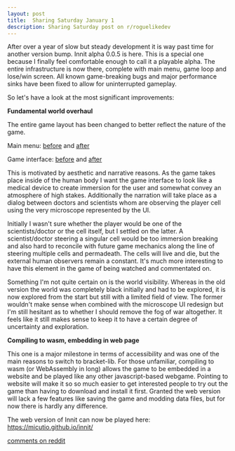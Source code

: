 ```yaml
---
layout: post
title:  Sharing Saturday January 1
description: Sharing Saturday post on r/roguelikedev
---
```


After over a year of slow but steady development it is way past time for another version bump. Innit alpha 0.0.5 is here.
This is a special one because I finally feel comfortable enough to call it a playable alpha.
The entire infrastructure is now there, complete with main menu, game loop and lose/win screen.
All known game-breaking bugs and major performance sinks have been fixed to allow for uninterrupted gameplay.

So let's have a look at the most significant improvements:

**Fundamental world overhaul**

The entire game layout has been changed to better reflect the nature of the game.

Main menu: [before](https://imgur.com/6mpUZWt) and [after](https://imgur.com/6V62fbs)

Game interface: [before](https://imgur.com/uj9xK8f) and [after](https://imgur.com/1KCxGNP)

This is motivated by aesthetic and narrative reasons.
As the game takes place inside of the human body I want the game interface to look like a medical device to create immersion for the user and somewhat convey an atmosphere of high stakes. Additionally the narration will take place as a dialog between doctors and scientists whom are observing the player cell using the very microscope represented by the UI.

Initially I wasn't sure whether the player would be one of the scientists/doctor or the cell itself, but I settled on the latter.
A scientist/doctor steering a singular cell would be too immersion breaking and also hard to reconcile with future game mechanics along the line of steering multiple cells and permadeath. The cells will live and die, but the external human observers remain a constant.
It's much more interesting to have this element in the game of being watched and commentated on.

Something I'm not quite certain on is the world visibility. Whereas in the old version the world was completely black initially and had to be explored, it is now explored from the start but still with a limited field of view. The former wouldn't make sense when combined with the microscope UI redesign but I'm still hesitant as to whether I should remove the fog of war altogether. It feels like it still makes sense to keep it to have a certain degree of uncertainty and exploration.

**Compiling to wasm, embedding in web page**

This one is a major milestone in terms of accessibility and was one of the main reasons to switch to bracket-lib.
For those unfamiliar, compiling to wasm (or WebAssembly in long) allows the game to be embedded in a website and be played like any other javascript-based webgame.
Pointing to website will make it so so much easier to get interested people to try out the game than having to download and install it first.
Granted the web version will lack a few features like saving the game and modding data files, but for now there is hardly any difference.

The web version of Innit can now be played here: https://micutio.github.io/innit/

[comments on reddit](https://www.reddit.com/r/roguelikedev/comments/rt6kqf/sharing_saturday_395/)
